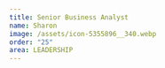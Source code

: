 ```yaml
---
title: Senior Business Analyst
name: Sharon
image: /assets/icon-5355896__340.webp
order: "25"
area: LEADERSHIP
---
```

